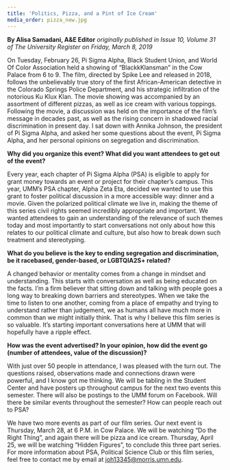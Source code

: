 ```yaml
---
title: 'Politics, Pizza, and a Pint of Ice Cream'
media_order: pizza_new.jpg
---
```


**By Alisa Samadani, A&E Editor** _originally published in Issue 10, Volume 31 of The University Register on Friday, March 8, 2019_

On Tuesday, February 26, Pi Sigma Alpha, Black Student Union, and World Of Color Association held a showing of “BlackkKlansman” in the Cow Palace from 6 to 9. The film, directed by Spike Lee and released in 2018, follows the unbelievably true story of the first African-American detective in the Colorado Springs Police Department, and his strategic infiltration of the notorious Ku Klux Klan. The movie showing was accompanied by an assortment of different pizzas, as well as ice cream with various toppings. Following the
movie, a discussion was held on the importance of the film’s message in decades past, as well as the rising concern in shadowed racial discrimination in present day. I sat down with Annika Johnson, the president of Pi Sigma Alpha, and asked her some questions about the event, Pi Sigma Alpha, and her personal opinions on segregation and discrimination.

**Why did you organize this event? What did you want attendees to get out of the event?**

Every year, each chapter of Pi Sigma Alpha (PSA) is eligible to apply for grant money towards an event or project for their chapter’s campus. This year, UMM’s PSA chapter, Alpha Zeta Eta, decided we wanted to use this grant to foster political discussion in a more accessible way: dinner and a movie. Given the polarized political climate we live in, making the theme of this series civil rights seemed incredibly appropriate and important. We wanted attendees to gain an understanding of the relevance of such themes today and most importantly to start conversations not only about how this relates to our political climate and culture, but also how to break down such treatment and stereotyping.

**What do you believe is the key to ending segregation and discrimination, be it racebased, gender-based, or LGBTQIA2S+ related?**

A changed behavior or mentality comes from a change in mindset and understanding. This starts with conversation as well as being educated on the facts. I’m a firm believer that sitting down and talking with people goes a long way to breaking down barriers and stereotypes. When we take the time to listen to one another, coming from a place of empathy and trying to understand rather than judgement, we as humans all have much more in common than we might initially think. That is why I believe this film series is so valuable. It’s starting important conversations here at UMM that will hopefully have a ripple effect.

**How was the event advertised? In your opinion, how did the event go (number of attendees, value of the discussion)?**

With just over 50 people in attendance, I was pleased with the turn out. The questions raised, observations made and connections drawn were powerful, and I know got me thinking. We will be tabling in the Student Center and have posters up throughout campus for the next two events this semester. There will also be postings to the UMM forum on Facebook. Will there be similar events throughout the semester? How can people reach out to PSA?

We have two more events as part of our film series. Our next event is Thursday, March 28, at 6 P.M. in Cow Palace. We will be watching “Do the Right Thing”, and again there will be pizza and ice cream. Thursday, April 25, we will be watching “Hidden Figures”, to conclude this three part series. For more information about PSA, Political Science Club or this film series, feel free to contact me by email at joh13345@morris.umn.edu.